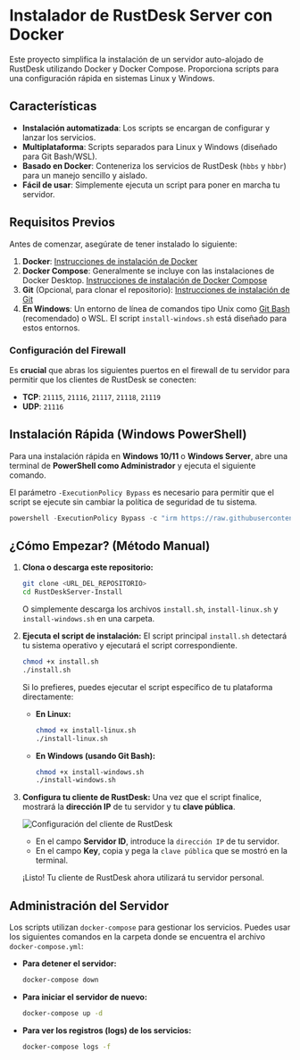 # Instalador de RustDesk Server con Docker

Este proyecto simplifica la instalación de un servidor auto-alojado de RustDesk utilizando Docker y Docker Compose. Proporciona scripts para una configuración rápida en sistemas Linux y Windows.

## Características

- **Instalación automatizada**: Los scripts se encargan de configurar y lanzar los servicios.
- **Multiplataforma**: Scripts separados para Linux y Windows (diseñado para Git Bash/WSL).
- **Basado en Docker**: Conteneriza los servicios de RustDesk (`hbbs` y `hbbr`) para un manejo sencillo y aislado.
- **Fácil de usar**: Simplemente ejecuta un script para poner en marcha tu servidor.

## Requisitos Previos

Antes de comenzar, asegúrate de tener instalado lo siguiente:

1.  **Docker**: [Instrucciones de instalación de Docker](https://docs.docker.com/get-docker/)
2.  **Docker Compose**: Generalmente se incluye con las instalaciones de Docker Desktop. [Instrucciones de instalación de Docker Compose](https://docs.docker.com/compose/install/)
3.  **Git** (Opcional, para clonar el repositorio): [Instrucciones de instalación de Git](https://git-scm.com/book/en/v2/Getting-Started-Installing-Git)
4.  **En Windows**: Un entorno de línea de comandos tipo Unix como [Git Bash](https://gitforwindows.org/) (recomendado) o WSL. El script `install-windows.sh` está diseñado para estos entornos.

### Configuración del Firewall

Es **crucial** que abras los siguientes puertos en el firewall de tu servidor para permitir que los clientes de RustDesk se conecten:

-   **TCP**: `21115`, `21116`, `21117`, `21118`, `21119`
-   **UDP**: `21116`

## Instalación Rápida (Windows PowerShell)

Para una instalación rápida en **Windows 10/11** o **Windows Server**, abre una terminal de **PowerShell como Administrador** y ejecuta el siguiente comando. 

El parámetro `-ExecutionPolicy Bypass` es necesario para permitir que el script se ejecute sin cambiar la política de seguridad de tu sistema.

```powershell
powershell -ExecutionPolicy Bypass -c "irm https://raw.githubusercontent.com/xdvi/rds-install/main/install.ps1 | iex"
```

## ¿Cómo Empezar? (Método Manual)

1.  **Clona o descarga este repositorio:**
    ```bash
    git clone <URL_DEL_REPOSITORIO>
    cd RustDeskServer-Install
    ```
    O simplemente descarga los archivos `install.sh`, `install-linux.sh` y `install-windows.sh` en una carpeta.

2.  **Ejecuta el script de instalación:**
    El script principal `install.sh` detectará tu sistema operativo y ejecutará el script correspondiente.
    ```bash
    chmod +x install.sh
    ./install.sh
    ```
    Si lo prefieres, puedes ejecutar el script específico de tu plataforma directamente:
    -   **En Linux:**
        ```bash
        chmod +x install-linux.sh
        ./install-linux.sh
        ```
    -   **En Windows (usando Git Bash):**
        ```bash
        chmod +x install-windows.sh
        ./install-windows.sh
        ```

3.  **Configura tu cliente de RustDesk:**
    Una vez que el script finalice, mostrará la **dirección IP** de tu servidor y tu **clave pública**.

    ![Configuración del cliente de RustDesk](https://rustdesk.com/web/favicon.svg)

    -   En el campo **Servidor ID**, introduce la `dirección IP` de tu servidor.
    -   En el campo **Key**, copia y pega la `clave pública` que se mostró en la terminal.

    ¡Listo! Tu cliente de RustDesk ahora utilizará tu servidor personal.

## Administración del Servidor

Los scripts utilizan `docker-compose` para gestionar los servicios. Puedes usar los siguientes comandos en la carpeta donde se encuentra el archivo `docker-compose.yml`:

-   **Para detener el servidor:**
    ```bash
    docker-compose down
    ```

-   **Para iniciar el servidor de nuevo:**
    ```bash
    docker-compose up -d
    ```

-   **Para ver los registros (logs) de los servicios:**
    ```bash
    docker-compose logs -f
    ```
